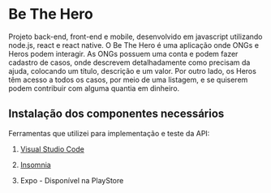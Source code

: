 # Be The Hero
Projeto back-end, front-end e mobile, desenvolvido em javascript utilizando node.js, react e react native.
O Be The Hero é uma aplicação onde ONGs e Heros podem interagir. As ONGs possuem uma conta e podem fazer cadastro de casos, onde descrevem detalhadamente como precisam da ajuda, colocando um título, descrição e um valor. Por outro lado, os Heros têm acesso a todos os casos, por meio de uma listagem, e se quiserem podem contribuir com alguma quantia em dinheiro.

## Instalação dos componentes necessários

Ferramentas que utilizei para implementação e teste da API:

1. [Visual Studio Code](https://code.visualstudio.com/download/)

2. [Insomnia](https://insomnia.rest/download/)

3. Expo - Disponível na PlayStore